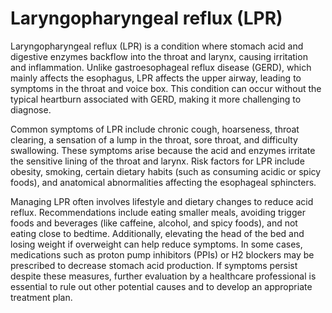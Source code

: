 <!--
source: GPT-4o
abbr: LPR
tags: conditions
-->

# Laryngopharyngeal reflux (LPR)

Laryngopharyngeal reflux (LPR) is a condition where stomach acid and digestive enzymes backflow into the throat and larynx, causing irritation and inflammation. Unlike gastroesophageal reflux disease (GERD), which mainly affects the esophagus, LPR affects the upper airway, leading to symptoms in the throat and voice box. This condition can occur without the typical heartburn associated with GERD, making it more challenging to diagnose.

Common symptoms of LPR include chronic cough, hoarseness, throat clearing, a sensation of a lump in the throat, sore throat, and difficulty swallowing. These symptoms arise because the acid and enzymes irritate the sensitive lining of the throat and larynx. Risk factors for LPR include obesity, smoking, certain dietary habits (such as consuming acidic or spicy foods), and anatomical abnormalities affecting the esophageal sphincters.

Managing LPR often involves lifestyle and dietary changes to reduce acid reflux. Recommendations include eating smaller meals, avoiding trigger foods and beverages (like caffeine, alcohol, and spicy foods), and not eating close to bedtime. Additionally, elevating the head of the bed and losing weight if overweight can help reduce symptoms. In some cases, medications such as proton pump inhibitors (PPIs) or H2 blockers may be prescribed to decrease stomach acid production. If symptoms persist despite these measures, further evaluation by a healthcare professional is essential to rule out other potential causes and to develop an appropriate treatment plan.
